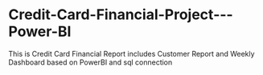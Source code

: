 # Credit-Card-Financial-Project---Power-BI
This is Credit Card Financial Report includes Customer Report and Weekly Dashboard based on PowerBI and  sql connection
